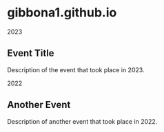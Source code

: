 # gibbona1.github.io
<link href="{{ 'style.css' | relative_url }}" type = "text/css" rel="stylesheet">

<div class="timeline">
  <div class="container left">
    <div class="date">2023</div>
    <div class="content">
      <h2>Event Title</h2>
      <p>Description of the event that took place in 2023.</p>
    </div>
  </div>
  <div class="container right">
    <div class="date">2022</div>
    <div class="content">
      <h2>Another Event</h2>
      <p>Description of another event that took place in 2022.</p>
    </div>
  </div>
  <!-- Repeat the .container div for each event in your timeline. -->
</div>
